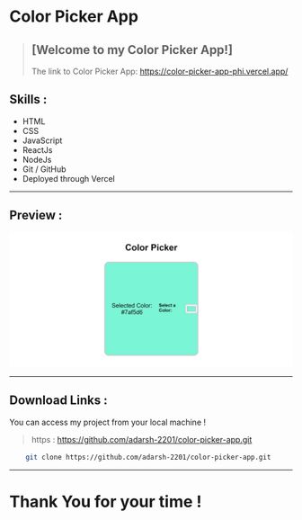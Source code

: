 # Color Picker App
>## [Welcome to my Color Picker App!]
>The link to Color Picker App: https://color-picker-app-phi.vercel.app/
## **Skills** : 
* HTML
* CSS
* JavaScript
* ReactJs
* NodeJs
* Git / GitHub
* Deployed through Vercel
___
## **Preview** :
![Website](./website.jpg)
___
## **Download Links** : 
You can access my project from your local machine !
>https : https://github.com/adarsh-2201/color-picker-app.git

```bash
    git clone https://github.com/adarsh-2201/color-picker-app.git
```
___
# Thank You for your time !
